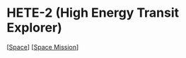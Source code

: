 # HETE-2 (High Energy Transit Explorer)

[[Space]] [[Space Mission]]

[//begin]: # "Autogenerated link references for markdown compatibility"
[Space]: space "Space"
[Space Mission]: space-mission "Space Mission"
[//end]: # "Autogenerated link references"